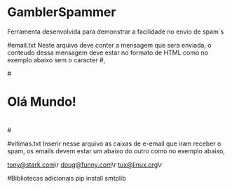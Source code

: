 # GamblerSpammer
Ferramenta desenvolvida para demonstrar a facilidade no envio de spam`s

#email.txt
Neste arquivo deve conter a mensagem que sera enviada, o conteudo dessa mensagem deve estar no formato de HTML como no exemplo abaixo sem o caracter #,

#<html>
# <head>
#    <title>GamblerSpammer</title>
#  </head>
#  <body>
#    <h1>Olá Mundo!</h1>
#  </body>
#</html>

#vitimas.txt
Inserir nesse arquivo as caixas de e-email que iram receber o spam, os emails devem estar um abaixo do outro como no exemplo abaixo,

tony@stark.com\r
doug@funny.com\r
tux@linux.org\r

#Bibliotecas adicionais
pip install smtplib
